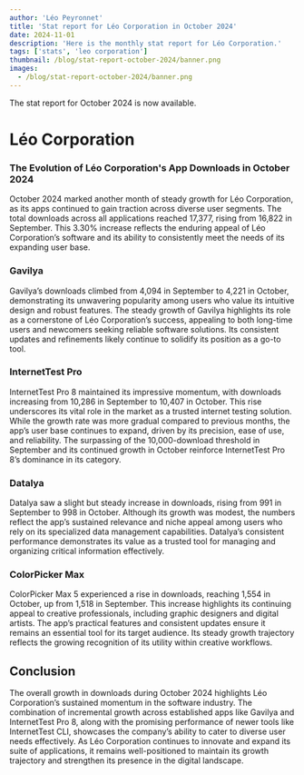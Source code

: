 ```yaml
---
author: 'Léo Peyronnet'
title: 'Stat report for Léo Corporation in October 2024'
date: 2024-11-01
description: 'Here is the monthly stat report for Léo Corporation.'
tags: ['stats', 'leo corporation']
thumbnail: /blog/stat-report-october-2024/banner.png
images:
  - /blog/stat-report-october-2024/banner.png
---
```


The stat report for October 2024 is now available.

# Léo Corporation

### The Evolution of Léo Corporation's App Downloads in October 2024

October 2024 marked another month of steady growth for Léo Corporation, as its apps continued to gain traction across diverse user segments. The total downloads across all applications reached 17,377, rising from 16,822 in September. This 3.30% increase reflects the enduring appeal of Léo Corporation’s software and its ability to consistently meet the needs of its expanding user base.

### Gavilya

Gavilya’s downloads climbed from 4,094 in September to 4,221 in October, demonstrating its unwavering popularity among users who value its intuitive design and robust features. The steady growth of Gavilya highlights its role as a cornerstone of Léo Corporation’s success, appealing to both long-time users and newcomers seeking reliable software solutions. Its consistent updates and refinements likely continue to solidify its position as a go-to tool.

### InternetTest Pro

InternetTest Pro 8 maintained its impressive momentum, with downloads increasing from 10,286 in September to 10,407 in October. This rise underscores its vital role in the market as a trusted internet testing solution. While the growth rate was more gradual compared to previous months, the app’s user base continues to expand, driven by its precision, ease of use, and reliability. The surpassing of the 10,000-download threshold in September and its continued growth in October reinforce InternetTest Pro 8’s dominance in its category.

### Datalya

Datalya saw a slight but steady increase in downloads, rising from 991 in September to 998 in October. Although its growth was modest, the numbers reflect the app’s sustained relevance and niche appeal among users who rely on its specialized data management capabilities. Datalya’s consistent performance demonstrates its value as a trusted tool for managing and organizing critical information effectively.

### ColorPicker Max

ColorPicker Max 5 experienced a rise in downloads, reaching 1,554 in October, up from 1,518 in September. This increase highlights its continuing appeal to creative professionals, including graphic designers and digital artists. The app’s practical features and consistent updates ensure it remains an essential tool for its target audience. Its steady growth trajectory reflects the growing recognition of its utility within creative workflows.

## Conclusion

The overall growth in downloads during October 2024 highlights Léo Corporation’s sustained momentum in the software industry. The combination of incremental growth across established apps like Gavilya and InternetTest Pro 8, along with the promising performance of newer tools like InternetTest CLI, showcases the company’s ability to cater to diverse user needs effectively. As Léo Corporation continues to innovate and expand its suite of applications, it remains well-positioned to maintain its growth trajectory and strengthen its presence in the digital landscape.
